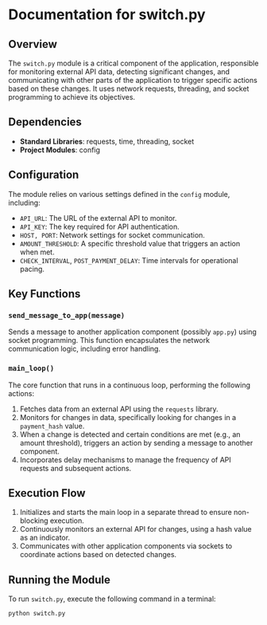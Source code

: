 # Documentation for switch.py

## Overview

The `switch.py` module is a critical component of the application, responsible for monitoring external API data, detecting significant changes, and communicating with other parts of the application to trigger specific actions based on these changes. It uses network requests, threading, and socket programming to achieve its objectives.

## Dependencies

- **Standard Libraries**: requests, time, threading, socket
- **Project Modules**: config

## Configuration

The module relies on various settings defined in the `config` module, including:

- `API_URL`: The URL of the external API to monitor.
- `API_KEY`: The key required for API authentication.
- `HOST, PORT`: Network settings for socket communication.
- `AMOUNT_THRESHOLD`: A specific threshold value that triggers an action when met.
- `CHECK_INTERVAL`, `POST_PAYMENT_DELAY`: Time intervals for operational pacing.

## Key Functions

### `send_message_to_app(message)`

Sends a message to another application component (possibly `app.py`) using socket programming. This function encapsulates the network communication logic, including error handling.

### `main_loop()`

The core function that runs in a continuous loop, performing the following actions:

1. Fetches data from an external API using the `requests` library.
2. Monitors for changes in data, specifically looking for changes in a `payment_hash` value.
3. When a change is detected and certain conditions are met (e.g., an amount threshold), triggers an action by sending a message to another component.
4. Incorporates delay mechanisms to manage the frequency of API requests and subsequent actions.

## Execution Flow

1. Initializes and starts the main loop in a separate thread to ensure non-blocking execution.
2. Continuously monitors an external API for changes, using a hash value as an indicator.
3. Communicates with other application components via sockets to coordinate actions based on detected changes.

## Running the Module

To run `switch.py`, execute the following command in a terminal:

```bash
python switch.py
